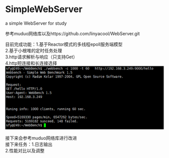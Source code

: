 # SimpleWebServer
a simple WebServer for study

参考muduo网络库以及https://github.com/linyacool/WebServer.git <br>

目前完成功能：1.基于Reactor模式的多线程epoll服务端模型 <br>
             2.基于小根堆的定时任务处理 <br>
             3.http请求解析与响应（只支持Get） <br>
             4.http短连接和长连接选择 <br>
             ![](https://github.com/shifangyan/SimpleWebServer/blob/master/%E7%9F%AD%E8%BF%9E%E6%8E%A5%E6%B5%8B%E8%AF%95.png)
             
接下来会参考muduo网络库进行改进 <br>
接下来任务：1.日志输出 <br>
           2.性能对比以及调整 <br>
             
